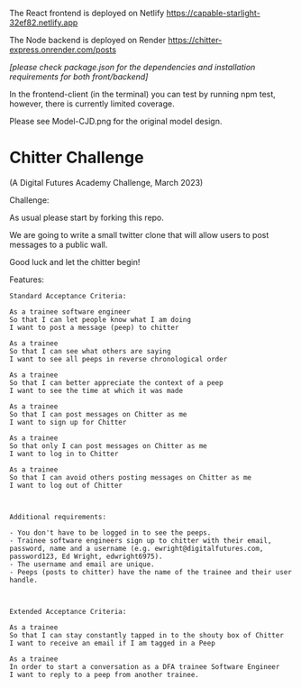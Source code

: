 

The React frontend is deployed on Netlify
<https://capable-starlight-32ef82.netlify.app>


The Node backend is deployed on Render
<https://chitter-express.onrender.com/posts>

_[please check package.json for the dependencies and installation requirements for both front/backend]_



In the frontend-client (in the terminal) you can test by running npm test, however, there is currently limited coverage.

Please see Model-CJD.png for the original model design.


# Chitter Challenge

(A Digital Futures Academy Challenge, March 2023)


Challenge:

As usual please start by forking this repo.

We are going to write a small twitter clone that will allow users to post messages to a public wall.

Good luck and let the chitter begin!


Features:

```
Standard Acceptance Criteria:

As a trainee software engineer
So that I can let people know what I am doing  
I want to post a message (peep) to chitter

As a trainee
So that I can see what others are saying  
I want to see all peeps in reverse chronological order

As a trainee
So that I can better appreciate the context of a peep
I want to see the time at which it was made

As a trainee
So that I can post messages on Chitter as me
I want to sign up for Chitter

As a trainee
So that only I can post messages on Chitter as me
I want to log in to Chitter

As a trainee
So that I can avoid others posting messages on Chitter as me
I want to log out of Chitter



Additional requirements:

- You don't have to be logged in to see the peeps.
- Trainee software engineers sign up to chitter with their email, password, name and a username (e.g. ewright@digitalfutures.com, password123, Ed Wright, edwright6975).
- The username and email are unique.
- Peeps (posts to chitter) have the name of the trainee and their user handle.



Extended Acceptance Criteria:

As a trainee
So that I can stay constantly tapped in to the shouty box of Chitter
I want to receive an email if I am tagged in a Peep

As a trainee
In order to start a conversation as a DFA trainee Software Engineer
I want to reply to a peep from another trainee.
